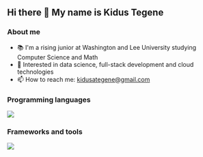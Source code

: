## Hi there 👋 My name is Kidus Tegene
### About me
- 📚 I'm a rising junior at Washington and Lee University studying Computer Science and Math
- 🌱 Interested in data science, full-stack development and cloud technologies
- 📫 How to reach me: kidusategene@gmail.com

### Programming languages
<p align="left">
  <a href="https://skillicons.dev">
    <img src="https://skillicons.dev/icons?i=python,go,javascript,r,c&theme=light" />
  </a>
</p>

### Frameworks and tools

<p align="left">
  <a href="https://skillicons.dev">
    <img src="https://skillicons.dev/icons?i=git,nodejs,react,vite,postgres&theme=light" />
  </a>
</p>


<!--
**Kiduzk/Kiduzk** is a ✨ _special_ ✨ repository because its `README.md` (this file) appears on your GitHub profile.


Here are some ideas to get you started:

- 🔭 I’m currently working on ...
- 🌱 I’m currently learning ...
- 👯 I’m looking to collaborate on ...
- 🤔 I’m looking for help with ...
- 💬 Ask me about ...
- 📫 How to reach me: ...
- 😄 Pronouns: ...
- ⚡ Fun fact: ...
-->
